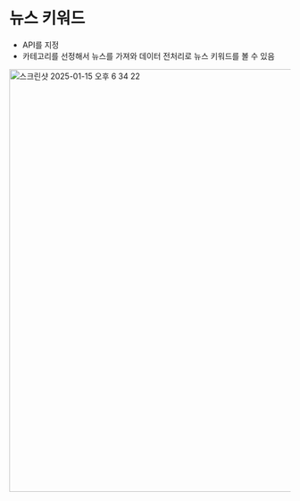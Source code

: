 # 뉴스 키워드 
- API를 지정
- 카테고리를 선정해서 뉴스를 가져와 데이터 전처리로 뉴스 키워드를 볼 수 있음 
<img width="756" alt="스크린샷 2025-01-15 오후 6 34 22" src="https://github.com/user-attachments/assets/171860eb-cba9-46a3-a9db-73e04c724ddf" />
